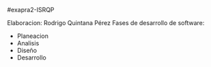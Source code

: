 #exapra2-ISRQP

Elaboracion: Rodrigo Quintana Pérez
Fases de desarrollo de software:
- Planeacion
- Analisis
- Diseño
- Desarrollo
